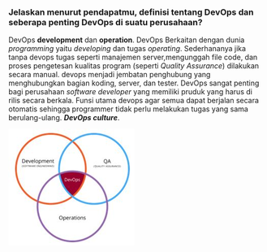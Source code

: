 ### Jelaskan menurut pendapatmu, definisi tentang DevOps dan seberapa penting DevOps di suatu perusahaan?

DevOps **development** dan **operation**.  DevOps Berkaitan dengan dunia *programming* yaitu  *developing* dan tugas  *operating*. Sederhananya jika tanpa devops tugas seperti manajemen server,mengunggah file code, dan proses pengetesan kualitas program (seperti *Quality Assurance*)  dilakukan secara manual. devops menjadi jembatan penghubung yang menghubungkan bagian koding, server, dan tester. DevOps sangat penting bagi perusahaan *software developer* yang memiliki pruduk yang harus di rilis secara berkala. Funsi utama devops agar semua dapat berjalan secara otomatis sehingga programmer tidak perlu melakukan tugas yang sama berulang-ulang.  ***DevOps culture***.

![enter image description here](https://raw.githubusercontent.com/fembi/dumbway-fembi-isnanto/main/gambar/devops.JPG)

